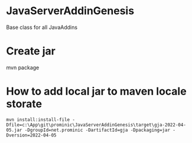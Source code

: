 # JavaServerAddinGenesis
Base class for all JavaAddins

# Create jar
mvn package

# How to add local jar to maven locale storate

```
mvn install:install-file -Dfile=c:\App\git\prominic\JavaServerAddinGenesis\target\gja-2022-04-05.jar -DgroupId=net.prominic -DartifactId=gja -Dpackaging=jar -Dversion=2022-04-05
```
